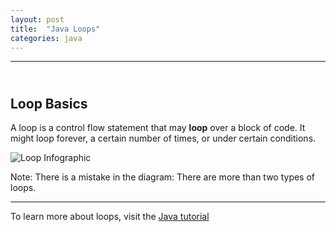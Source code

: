 ```yaml
---
layout: post
title:  "Java Loops"
categories: java
---
```

***
## <br/> Loop Basics

A loop is a control flow statement that may **loop** over a block of code. It might loop forever, a certain number of times, or under certain conditions.

![Loop Infographic]({{site.baseurl}}/assets/images/tutorials/java/loops/loop-diagram.jpg)

Note: There is a mistake in the diagram: There are more than two types of loops.

***

To learn more about loops, visit the [Java tutorial](https://docs.oracle.com/javase/tutorial/java/nutsandbolts/flow.html)